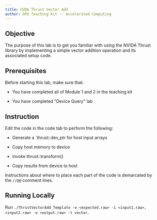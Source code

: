 ```yaml
---
title: CUDA Thrust Vector Add
author: GPU Teaching Kit -- Accelerated Computing
---
```


## Objective

The purpose of this lab is to get you familiar with using the NVIDA Thrust library by implementing a simple vector addition operation and its associated setup code.

## Prerequisites

Before starting this lab, make sure that:

* You have completed all of Module 1 and 2 in the teaching kit

* You have completed "Device Query" lab


## Instruction

Edit the code in the code tab to perform the following:

* Generate a `thrust::dev_ptr<float> for host input arrays

* Copy host memory to device

* Invoke thrust::transform()

* Copy results from device to host

Instructions about where to place each part of the code is
demarcated by the `//@@` comment lines.

## Running Locally

Run `./ThrustVectorAdd_Template -e <expected.raw> -i <input1.raw>,<input2.raw> -o <output.raw> -t vector`.
